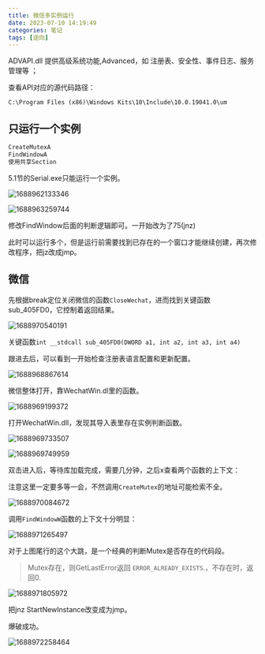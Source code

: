 ```yaml
---
title: 微信多实例运行
date: 2023-07-10 14:19:49
categories: 笔记
tags: [逆向]
---
```


 ADVAPI.dll  提供高级系统功能,Advanced，如 注册表、安全性、事件日志、服务管理等 ；

查看API对应的源代码路径：

```
C:\Program Files (x86)\Windows Kits\10\Include\10.0.19041.0\um
```

## 只运行一个实例

```c
CreateMutexA
FindWindowA
使用共享Section
```

5.1节的Serial.exe只能运行一个实例。

![1688962133346](Pediy01/1688962133346.png)

![1688963259744](Pediy01/1688963259744.png)

修改FindWindow后面的判断逻辑即可。一开始改为了75(jnz)

此时可以运行多个，但是运行前需要找到已存在的一个窗口才能继续创建，再次修改程序，把jz改成jmp。

## 微信

先根据break定位关闭微信的函数`CloseWechat`，进而找到关键函数sub_405FD0，它控制着返回结果。

![1688970540191](Pediy01/1688970540191.png)

关键函数`int __stdcall sub_405FD0(DWORD a1, int a2, int a3, int a4)`

跟进去后，可以看到一开始检查注册表语言配置和更新配置。

![1688968867614](Pediy01/1688968867614.png)

微信整体打开，靠WechatWin.dl里的函数。

![1688969199372](Pediy01/1688969199372.png)

打开WechatWin.dll，发现其导入表里存在实例判断函数。

![1688969733507](Pediy01/1688969733507.png)

![1688969749959](Pediy01/1688969749959.png)

双击进入后，等待库加载完成，需要几分钟，之后x查看两个函数的上下文：

注意这里一定要多等一会，不然调用`CreateMutex`的地址可能检索不全。

![1688970084672](Pediy01/1688970084672.png)

调用`FindWindowW`函数的上下文十分明显：

![1688971265497](Pediy01/1688971265497.png)

对于上图尾行的这个大跳，是一个经典的判断Mutex是否存在的代码段。

> Mutex存在，则GetLastError返回 `ERROR_ALREADY_EXISTS`.，不存在时，返回0.

![1688971805972](Pediy01/1688971805972.png)

把jnz StartNewInstance改变成为jmp。

爆破成功。

![1688972258464](Pediy01/1688972258464.png)